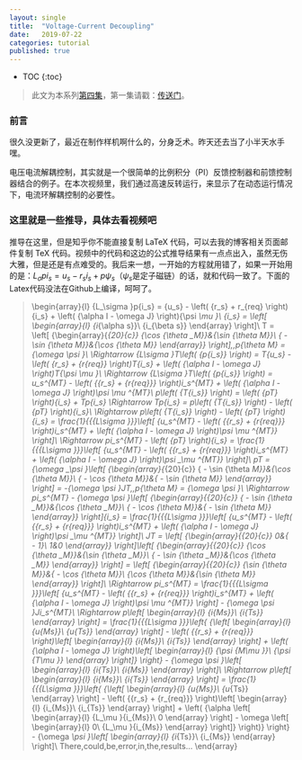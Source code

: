 ```yaml
---
layout: single
title:  "Voltage-Current Decoupling"
date:   2019-07-22
categories: tutorial
published: true
---
```


* TOC
{:toc}
> 此文为本系列[第四集](https://www.bilibili.com/video/av60367448/)，第一集请戳：[传送门](https://www.bilibili.com/video/av51496015)。

### 前言

很久没更新了，最近在制作样机啊什么的，分身乏术。昨天还去当了小半天水手嘿。

电压电流解耦控制，其实就是一个很简单的比例积分（PI）反馈控制器和前馈控制器结合的例子。在本次视频里，我们通过高速反转运行，来显示了在动态运行情况下，电流环解耦控制的必要性。



### 这里就是一些推导，具体去看视频吧

推导在这里，但是知乎你不能直接复制 LaTeX 代码，可以去我的博客相关页面邮件复制 TeX 代码。视频中的代码和这边的公式推导结果有一点点出入，虽然无伤大雅，但是还是有点难受的。我后来一想，一开始的方程就用错了，如果一开始用的是：$L_\sigma p i_s = u_s -r_s i_s + p\psi_s$（$\psi_s$是定子磁链）的话，就和代码一致了。下面的Latex代码没法在Github上编译，呵呵了。

> \begin{array}{l}
{L_\sigma }p{i_s} = {u_s} - \left( {r_s} + r_{req} \right){i_s} + \left( {\alpha I - \omega J} \right){\psi _\mu }\\
{i_s} = \left[ \begin{array}{l}
{i_{\alpha s}}\\
{i_{\beta s}}
\end{array} \right]\\
T = \left[ {\begin{array}{*{20}{c}}
{\cos {\theta _M}}&{\sin {\theta _M}}\\
{ - \sin {\theta _M}}&{\cos {\theta _M}}
\end{array}} \right],\,p{\theta _M} = {\omega _\psi }\\
 \Rightarrow {L_\sigma }T\left( {p{i_s}} \right) = T{u_s} - \left( {r_s} + {r_{req}} \right)T{i_s} + \left( {\alpha I - \omega J} \right)T{\psi _\mu }\\
 \Rightarrow {L_\sigma }T\left( {p{i_s}} \right) = u_s^{MT} - \left( {{r_s} + {r_{req}}} \right)i_s^{MT} + \left( {\alpha I - \omega J} \right)\psi _\mu ^{MT}\\
p\left( {T{i_s}} \right) = \left( {pT} \right){i_s} + Tp{i_s} \Rightarrow Tp{i_s} = p\left( {T{i_s}} \right) - \left( {pT} \right){i_s}\\
 \Rightarrow p\left( {T{i_s}} \right) - \left( {pT} \right){i_s} = \frac{1}{{{L_\sigma }}}\left[ {u_s^{MT} - \left( {{r_s} + {r_{req}}} \right)i_s^{MT} + \left( {\alpha I - \omega J} \right)\psi _\mu ^{MT}} \right]\\
 \Rightarrow pi_s^{MT} - \left( {pT} \right){i_s} = \frac{1}{{{L_\sigma }}}\left[ {u_s^{MT} - \left( {{r_s} + {r_{req}}} \right)i_s^{MT} + \left( {\alpha I - \omega J} \right)\psi _\mu ^{MT}} \right]\\
pT = {\omega _\psi }\left[ {\begin{array}{*{20}{c}}
{ - \sin {\theta _M}}&{\cos {\theta _M}}\\
{ - \cos {\theta _M}}&{ - \sin {\theta _M}}
\end{array}} \right] = -{\omega _\psi }JT,\,p{\theta _M} = {\omega _\psi }\\
 \Rightarrow pi_s^{MT} - {\omega _\psi }\left[ {\begin{array}{*{20}{c}}
{ - \sin {\theta _M}}&{\cos {\theta _M}}\\
{ - \cos {\theta _M}}&{ - \sin {\theta _M}}
\end{array}} \right]{i_s} = \frac{1}{{{L_\sigma }}}\left[ {u_s^{MT} - \left( {{r_s} + {r_{req}}} \right)i_s^{MT} + \left( {\alpha I - \omega J} \right)\psi _\mu ^{MT}} \right]\\
JT = \left[ {\begin{array}{*{20}{c}}
0&{ - 1}\\
1&0
\end{array}} \right]\left[ {\begin{array}{*{20}{c}}
{\cos {\theta _M}}&{\sin {\theta _M}}\\
{ - \sin {\theta _M}}&{\cos {\theta _M}}
\end{array}} \right] = \left[ {\begin{array}{*{20}{c}}
{\sin {\theta _M}}&{ - \cos {\theta _M}}\\
{\cos {\theta _M}}&{\sin {\theta _M}}
\end{array}} \right]\\
 \Rightarrow pi_s^{MT} = \frac{1}{{{L_\sigma }}}\left[ {u_s^{MT} - \left( {{r_s} + {r_{req}}} \right)i_s^{MT} + \left( {\alpha I - \omega J} \right)\psi _\mu ^{MT}} \right] - {\omega _\psi }Ji_s^{MT}\\
 \Rightarrow p\left[ \begin{array}{l}
{i_{Ms}}\\
{i_{Ts}}
\end{array} \right] = \frac{1}{{{L_\sigma }}}\left\{ {\left[ \begin{array}{l}
{u_{Ms}}\\
{u_{Ts}}
\end{array} \right] - \left( {{r_s} + {r_{req}}} \right)\left[ \begin{array}{l}
{i_{Ms}}\\
{i_{Ts}}
\end{array} \right] + \left( {\alpha I - \omega J} \right)\left[ \begin{array}{l}
{\psi _{M\mu }}\\
{\psi _{T\mu }}
\end{array} \right]} \right\} - {\omega _\psi }\left[ \begin{array}{l}
{i_{Ts}}\\
{i_{Ms}}
\end{array} \right]\\
 \Rightarrow p\left[ \begin{array}{l}
{i_{Ms}}\\
{i_{Ts}}
\end{array} \right] = \frac{1}{{{L_\sigma }}}\left\{ {\left[ \begin{array}{l}
{u_{Ms}}\\
{u_{Ts}}
\end{array} \right] - \left( {{r_s} + {r_{req}}} \right)\left[ \begin{array}{l}
{i_{Ms}}\\
{i_{Ts}}
\end{array} \right] + \left( {\alpha \left[ \begin{array}{l}
{L_\mu }{i_{Ms}}\\
0
\end{array} \right] - \omega \left[ \begin{array}{l}
0\\
{L_\mu }{i_{Ms}}
\end{array} \right]} \right)} \right\} - {\omega _\psi }\left[ \begin{array}{l}
{i_{Ts}}\\
{i_{Ms}}
\end{array} \right]\\
There\,could\,be\,error\,in\,the\,results...
\end{array}

